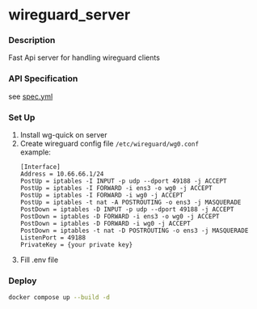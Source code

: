 # wireguard_server

### Description
Fast Api server for handling wireguard clients

### API Specification
see [spec.yml](api/spec.yaml)

### Set Up
1. Install wg-quick on server
2. Create wireguard config file `/etc/wireguard/wg0.conf`\
example:
    ```
    [Interface]
    Address = 10.66.66.1/24
    PostUp = iptables -I INPUT -p udp --dport 49188 -j ACCEPT
    PostUp = iptables -I FORWARD -i ens3 -o wg0 -j ACCEPT
    PostUp = iptables -I FORWARD -i wg0 -j ACCEPT
    PostUp = iptables -t nat -A POSTROUTING -o ens3 -j MASQUERADE
    PostDown = iptables -D INPUT -p udp --dport 49188 -j ACCEPT
    PostDown = iptables -D FORWARD -i ens3 -o wg0 -j ACCEPT
    PostDown = iptables -D FORWARD -i wg0 -j ACCEPT
    PostDown = iptables -t nat -D POSTROUTING -o ens3 -j MASQUERADE
    ListenPort = 49188
    PrivateKey = {your private key}
    ```
3. Fill .env file

### Deploy
```bash
docker compose up --build -d
```